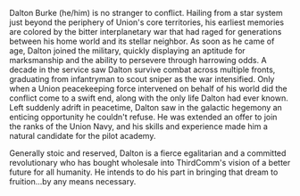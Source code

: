 Dalton Burke (he/him) is no stranger to conflict. Hailing from a star system just beyond the periphery of Union's core territories, his earliest memories are colored by the bitter interplanetary war that had raged for generations between his home world and its stellar neighbor. As soon as he came of age, Dalton joined the military, quickly displaying an aptitude for marksmanship and the ability to persevere through harrowing odds. A decade in the service saw Dalton survive combat across multiple fronts, graduating from infantryman to scout sniper as the war intensified. Only when a Union peacekeeping force intervened on behalf of his world did the conflict come to a swift end, along with the only life Dalton had ever known. Left suddenly adrift in peacetime, Dalton saw in the galactic hegemony an enticing opportunity he couldn't refuse. He was extended an offer to join the ranks of the Union Navy, and his skills and experience made him a natural candidate for the pilot academy. 

Generally stoic and reserved, Dalton is a fierce egalitarian and a committed revolutionary who has bought wholesale into ThirdComm's vision of a better future for all humanity. He intends to do his part in bringing that dream to fruition...by any means necessary.